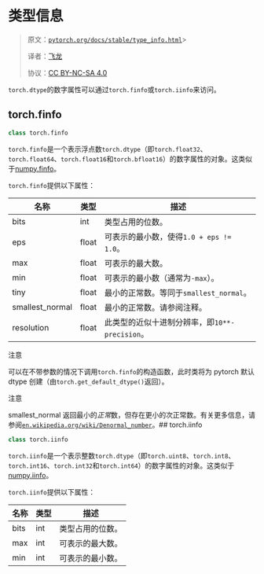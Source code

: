 # 类型信息

> 原文：[`pytorch.org/docs/stable/type_info.html`](https://pytorch.org/docs/stable/type_info.html)> 
>
> 译者：[飞龙](https://github.com/wizardforcel)
>
> 协议：[CC BY-NC-SA 4.0](http://creativecommons.org/licenses/by-nc-sa/4.0/)


`torch.dtype`的数字属性可以通过`torch.finfo`或`torch.iinfo`来访问。

## torch.finfo

```py
class torch.finfo
```

`torch.finfo`是一个表示浮点数`torch.dtype`（即`torch.float32`、`torch.float64`、`torch.float16`和`torch.bfloat16`）的数字属性的对象。这类似于[numpy.finfo](https://docs.scipy.org/doc/numpy/reference/generated/numpy.finfo.html)。

`torch.finfo`提供以下属性：

| 名称 | 类型 | 描述 |
| --- | --- | --- |
| bits | int | 类型占用的位数。 |
| eps | float | 可表示的最小数，使得`1.0 + eps != 1.0`。 |
| max | float | 可表示的最大数。 |
| min | float | 可表示的最小数（通常为`-max`）。 |
| tiny | float | 最小的正常数。等同于`smallest_normal`。 |
| smallest_normal | float | 最小的正常数。请参阅注释。 |
| resolution | float | 此类型的近似十进制分辨率，即`10**-precision`。 |

注意

可以在不带参数的情况下调用`torch.finfo`的构造函数，此时类将为 pytorch 默认 dtype 创建（由`torch.get_default_dtype()`返回）。

注意

smallest_normal 返回最小的*正常*数，但存在更小的次正常数。有关更多信息，请参阅[`en.wikipedia.org/wiki/Denormal_number`](https://en.wikipedia.org/wiki/Denormal_number)。## torch.iinfo

```py
class torch.iinfo
```

`torch.iinfo`是一个表示整数`torch.dtype`（即`torch.uint8`、`torch.int8`、`torch.int16`、`torch.int32`和`torch.int64`）的数字属性的对象。这类似于[numpy.iinfo](https://docs.scipy.org/doc/numpy/reference/generated/numpy.iinfo.html)。

`torch.iinfo`提供以下属性：

| 名称 | 类型 | 描述 |
| --- | --- | --- |
| bits | int | 类型占用的位数。 |
| max | int | 可表示的最大数。 |
| min | int | 可表示的最小数。 |
